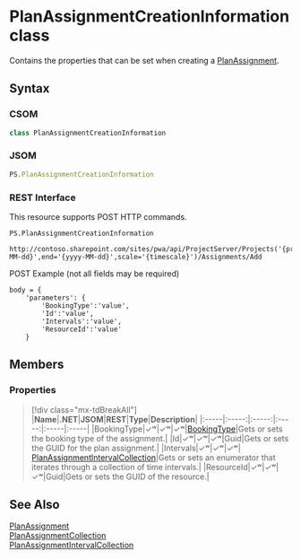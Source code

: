 [comment]: # (Name:PlanAssignmentCreationInformation)
[comment]: # (Name:Microsoft.ProjectServer.PlanAssignmentCreationInformation)
[comment]: # (Type:class)
[comment]: # (Status:Verified)

# <a name="name"></a>PlanAssignmentCreationInformation class

<a name="description"></a>Contains the properties that can be set when creating a [PlanAssignment](PlanAssignment.md).

## <a name="syntax"></a>Syntax

### CSOM

```cs
class PlanAssignmentCreationInformation 
```
### JSOM

```javascript
PS.PlanAssignmentCreationInformation
```
### REST Interface

This resource supports POST HTTP commands.

```
PS.PlanAssignmentCreationInformation

http://contoso.sharepoint.com/sites/pwa/api/ProjectServer/Projects('{projectid}')/GetResourcePlanByUrl(start='{yyyy-MM-dd}',end='{yyyy-MM-dd}',scale='{timescale}')/Assignments/Add
```
POST Example (not all fields may be required)
```
body = {
	'parameters': {
		'BookingType':'value', 
		'Id':'value', 
		'Intervals':'value', 
		'ResourceId':'value'		
	}
```

## <a name="members"></a>Members

### <a name="properties"></a>Properties
> [!div class="mx-tdBreakAll"]
|**Name**|**.NET**|**JSOM**|**REST**|**Type**|**Description**|
|:-----|:-----:|:-----:|:-----:|:-----|:-----|
|<a name="BookingType"></a>BookingType|&#x2713;&#x02B7;|&#x2713;&#x02B7;|&#x2713;&#x02B7;|[BookingType](BookingType.md)|Gets or sets the booking type of the assignment.|
|<a name="Id"></a>Id|&#x2713;&#x02B7;|&#x2713;&#x02B7;|&#x2713;&#x02B7;|Guid|Gets or sets the GUID for the plan assignment.|
|<a name="Intervals"></a>Intervals|&#x2713;&#x02B7;|&#x2713;&#x02B7;|&#x2713;&#x02B7;|[	PlanAssignmentIntervalCollection](PlanAssignmentIntervalCollection.md)|Gets or sets an enumerator that iterates through a collection of time intervals.|
|<a name="ResourceId"></a>ResourceId|&#x2713;&#x02B7;|&#x2713;&#x02B7;|&#x2713;&#x02B7;|Guid|Gets or sets the GUID of the resource.|

## <a name="seeAlso"></a>See Also

[PlanAssignment](PlanAssignment.md)<br/>
[PlanAssignmentCollection](PlanAssignmentCollection.md)<br/>
[PlanAssignmentIntervalCollection](PlanAssignmentIntervalCollection.md)

